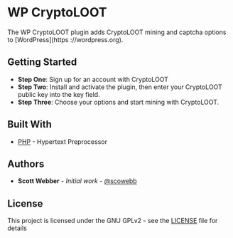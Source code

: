 # WP CryptoLOOT

The WP CryptoLOOT plugin adds CryptoLOOT mining and captcha options to [WordPress](https
://wordpress.org).

## Getting Started

* **Step One**: Sign up for an account with CryptoLOOT
* **Step Two**: Install and activate the plugin, then enter your CryptoLOOT public key into the key field.
* **Step Three**: Choose your options and start mining with CryptoLOOT.

## Built With

* [PHP](https://www.php.net/) - Hypertext Preprocessor

## Authors

* **Scott Webber** - *Initial work* - [@scowebb](https://github.com/scowebb)

## License

This project is licensed under the GNU GPLv2 - see the [LICENSE](LICENSE) file for details
